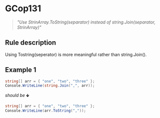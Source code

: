 ﻿# GCop131

> *"Use StrinArray.ToString(separator) instead of string.Join(separator, StrinArray)"*


## Rule description
Using Tostring(seperator) is more meaningful rather than string.Join().

## Example 1
```csharp
string[] arr = { "one", "two", "three" };
Console.WriteLine(string.Join(",", arr));
```
*should be* 🡻

```csharp
string[] arr = { "one", "two", "three" };
Console.WriteLine(arr.ToString(","));
```

